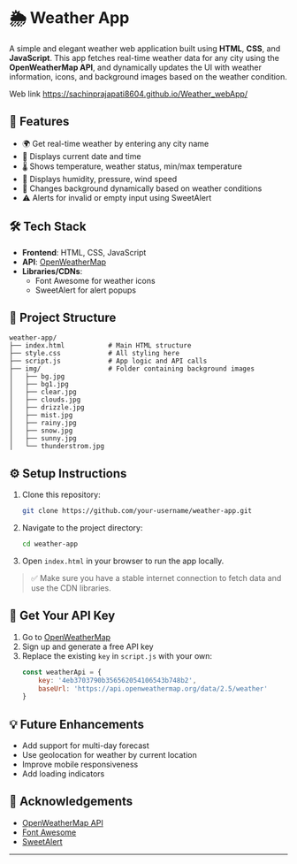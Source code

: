 
# 🌦️ Weather App

A simple and elegant weather web application built using **HTML**, **CSS**, and **JavaScript**. This app fetches real-time weather data for any city using the **OpenWeatherMap API**, and dynamically updates the UI with weather information, icons, and background images based on the weather condition.

Web link
https://sachinprajapati8604.github.io/Weather_webApp/



## 🚀 Features

- 🌍 Get real-time weather by entering any city name
- 📅 Displays current date and time
- 🌡️ Shows temperature, weather status, min/max temperature
- 💨 Displays humidity, pressure, wind speed
- 🎨 Changes background dynamically based on weather conditions
- ⚠️ Alerts for invalid or empty input using SweetAlert

## 🛠️ Tech Stack

- **Frontend**: HTML, CSS, JavaScript
- **API**: [OpenWeatherMap](https://openweathermap.org/api)
- **Libraries/CDNs**:
  - Font Awesome for weather icons
  - SweetAlert for alert popups

## 📂 Project Structure

```
weather-app/
├── index.html           # Main HTML structure
├── style.css            # All styling here
├── script.js            # App logic and API calls
├── img/                 # Folder containing background images
│   ├── bg.jpg
│   ├── bg1.jpg
│   ├── clear.jpg
│   ├── clouds.jpg
│   ├── drizzle.jpg
│   ├── mist.jpg
│   ├── rainy.jpg
│   ├── snow.jpg
│   ├── sunny.jpg
│   └── thunderstrom.jpg
```

## ⚙️ Setup Instructions

1. Clone this repository:
   ```bash
   git clone https://github.com/your-username/weather-app.git
   ```

2. Navigate to the project directory:
   ```bash
   cd weather-app
   ```

3. Open `index.html` in your browser to run the app locally.

> ✅ Make sure you have a stable internet connection to fetch data and use the CDN libraries.

## 🔑 Get Your API Key

1. Go to [OpenWeatherMap](https://openweathermap.org/api)
2. Sign up and generate a free API key
3. Replace the existing `key` in `script.js` with your own:
   ```javascript
   const weatherApi = {
       key: '4eb3703790b356562054106543b748b2',
       baseUrl: 'https://api.openweathermap.org/data/2.5/weather'
   }
   ```


## 💡 Future Enhancements

- Add support for multi-day forecast
- Use geolocation for weather by current location
- Improve mobile responsiveness
- Add loading indicators

## 🙌 Acknowledgements

- [OpenWeatherMap API](https://openweathermap.org/api)
- [Font Awesome](https://fontawesome.com/)
- [SweetAlert](https://sweetalert.js.org/)

---


